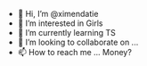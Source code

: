 - 👋 Hi, I’m @ximendatie
- 👀 I’m interested in Girls
- 🌱 I’m currently learning TS
- 💞️ I’m looking to collaborate on ...
- 📫 How to reach me ... Money?

<!---
ximendatie/ximendatie is a ✨ special ✨ repository because its `README.md` (this file) appears on your GitHub profile.
You can click the Preview link to take a look at your changes.
--->
